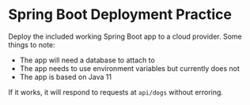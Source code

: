 # Spring Boot Deployment Practice

Deploy the included working Spring Boot app to a cloud provider. Some things to note:

* The app will need a database to attach to
* The app needs to use environment variables but currently does not
* The app is based on Java 11

If it works, it will respond to requests at `api/dogs` without erroring.
